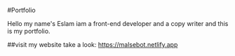 #Portfolio

Hello my name's Eslam iam a front-end developer and a copy writer and this is my portfolio.

##visit my website take a look: https://malsebot.netlify.app
